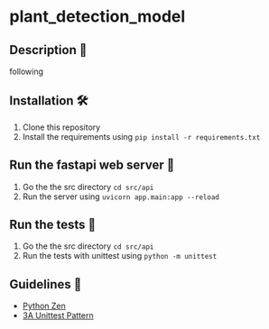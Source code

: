 # plant_detection_model

## Description 📝

following

## Installation 🛠️

1. Clone this repository
2. Install the requirements using `pip install -r requirements.txt`

## Run the fastapi web server 🚀

1. Go the the src directory `cd src/api`
2. Run the server using `uvicorn app.main:app --reload`

## Run the tests 🧪

1. Go the the src directory `cd src/api`
2. Run the tests with unittest using `python -m unittest`

## Guidelines 📖

- [Python Zen](https://peps.python.org/pep-0020/)
- [3A Unittest Pattern](https://dev.to/coderjay06/the-three-a-s-of-unit-testing-b22)
